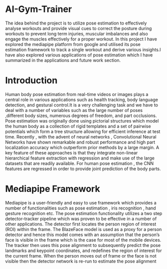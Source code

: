 # AI-Gym-Trainer
The idea behind the project is to utilize pose
estimation to effectively analyse workouts and
provide visual cues to correct the posture during
workouts to prevent long term injuries, muscular
imbalances and also engage the muscles
effectively for a proper workout. In this project I
have explored the mediapipe platform from
google and utilised its pose estimation
framework to track a single workout and derive
various insights.I have also explored various
applications of pose estimation which I have
summarized in the applications and future work
section.
# Introduction
Human body pose estimation from real-time
videos or images plays a central role in various
applications such as health tracking, body
language detection, and gestural control.It is a
very challenging task and we have to deal with a
number of variables such as the large number of
poses ,different body sizes, numerous degrees of
freedom, and part occlusions.
Pose estimation was originally done using
pictorial structures which model the human body
as a collection of rigid templates and a set of
pairwise potentials which form a tree structure
allowing for efficient inference at test time.
Recently , with the advent of neural networks ,
Convolutional Neural Networks have shown
remarkable and robust performance and high
part localization accuracy which outperform
prior methods by a large margin. A key feature
of these approaches is that they integrate
non-linear hierarchical feature extraction with
regression and make use of the large datasets
that are readily available. For human pose
estimation , the CNN features are regressed in
order to provide joint prediction of the body
parts.

# Mediapipe Framework
Mediapipe is a user-friendly and easy to use
framework which provides a number of
functionalities such as pose estimation , iris
recognition , hand gesture recognition etc. The
pose estimation functionality utilizes a two step
detector-tracker pipeline which was proven to be
effective in a number of other applications. The
detector first locates the person region of interest
(ROI) within the frame. The BlazeFace model is
used as a proxy for a person detector and hence
this model comes with an assumption that the
person’s face is visible in the frame which is the
case for most of the mobile devices. The tracker
then uses this pose alignment to subsequently
predict the pose landmarks and keypoint
coordinates, and redefines the region of interest
for the current frame. When the person moves
out of frame or the face is not visible then the
detector network is re-run to estimate the pose
alignment


